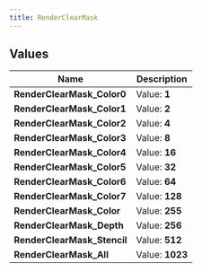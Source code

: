 ```yaml
---
title: RenderClearMask
---
```


## Values
| Name | Description |
| ---- | ----------- |
| **RenderClearMask_Color0** | Value: **1** |
| **RenderClearMask_Color1** | Value: **2** |
| **RenderClearMask_Color2** | Value: **4** |
| **RenderClearMask_Color3** | Value: **8** |
| **RenderClearMask_Color4** | Value: **16** |
| **RenderClearMask_Color5** | Value: **32** |
| **RenderClearMask_Color6** | Value: **64** |
| **RenderClearMask_Color7** | Value: **128** |
| **RenderClearMask_Color** | Value: **255** |
| **RenderClearMask_Depth** | Value: **256** |
| **RenderClearMask_Stencil** | Value: **512** |
| **RenderClearMask_All** | Value: **1023** |

